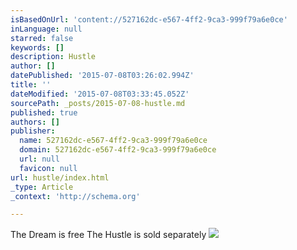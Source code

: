 ```yaml
---
isBasedOnUrl: 'content://527162dc-e567-4ff2-9ca3-999f79a6e0ce'
inLanguage: null
starred: false
keywords: []
description: Hustle
author: []
datePublished: '2015-07-08T03:26:02.994Z'
title: ''
dateModified: '2015-07-08T03:33:45.052Z'
sourcePath: _posts/2015-07-08-hustle.md
published: true
authors: []
publisher:
  name: 527162dc-e567-4ff2-9ca3-999f79a6e0ce
  domain: 527162dc-e567-4ff2-9ca3-999f79a6e0ce
  url: null
  favicon: null
url: hustle/index.html
_type: Article
_context: 'http://schema.org'

---
```

The Dream is free The Hustle is sold separately
![](https://the-grid-user-content.s3-us-west-2.amazonaws.com/72357f62-f7bc-42dd-916c-f6088ab6e7b9.png)
